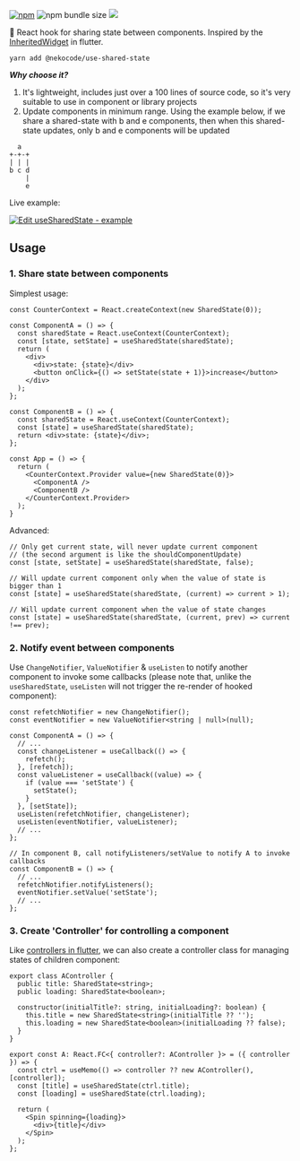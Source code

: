[![npm](https://img.shields.io/npm/v/@nekocode/use-shared-state)](https://www.npmjs.com/package/@nekocode/use-shared-state) ![npm bundle size](https://img.shields.io/bundlephobia/minzip/@nekocode/use-shared-state) [![](https://api.travis-ci.com/nekocode/use-shared-state.svg?branch=master)](https://travis-ci.com/nekocode/use-shared-state)

:octopus: React hook for sharing state between components. Inspired by the [InheritedWidget](https://api.flutter.dev/flutter/widgets/InheritedWidget-class.html) in flutter.

`yarn add @nekocode/use-shared-state`

***Why choose it?***

1. It's lightweight, includes just over a 100 lines of source code, so it's very suitable to use in component or library projects
2. Update components in minimum range. Using the example below, if we share a shared-state with b and e components, then when this shared-state updates, only b and e components will be updated
```
  a
+-+-+
| | |
b c d
    |
    e
```

Live example:

[![Edit useSharedState - example](https://codesandbox.io/static/img/play-codesandbox.svg)](https://codesandbox.io/s/mystifying-cray-x2gcp?fontsize=14&hidenavigation=1&theme=dark)

## Usage

### 1. Share state between components

Simplest usage:

```tsx
const CounterContext = React.createContext(new SharedState(0));

const ComponentA = () => {
  const sharedState = React.useContext(CounterContext);
  const [state, setState] = useSharedState(sharedState);
  return (
    <div>
      <div>state: {state}</div>
      <button onClick={() => setState(state + 1)}>increase</button>
    </div>
  );
};

const ComponentB = () => {
  const sharedState = React.useContext(CounterContext);
  const [state] = useSharedState(sharedState);
  return <div>state: {state}</div>;
};

const App = () => {
  return (
    <CounterContext.Provider value={new SharedState(0)}>
      <ComponentA />
      <ComponentB />
    </CounterContext.Provider>
  );
}
```

Advanced:

```tsx
// Only get current state, will never update current component
// (the second argument is like the shouldComponentUpdate)
const [state, setState] = useSharedState(sharedState, false);

// Will update current component only when the value of state is bigger than 1
const [state] = useSharedState(sharedState, (current) => current > 1);

// Will update current component when the value of state changes
const [state] = useSharedState(sharedState, (current, prev) => current !== prev);
```

### 2. Notify event between components

Use `ChangeNotifier`, `ValueNotifier` & `useListen` to notify another component to invoke some callbacks (please note that, unlike the `useSharedState`, `useListen` will not trigger the re-render of hooked component):

```tsx
const refetchNotifier = new ChangeNotifier();
const eventNotifier = new ValueNotifier<string | null>(null);

const ComponentA = () => {
  // ...
  const changeListener = useCallback(() => {
    refetch();
  }, [refetch]);
  const valueListener = useCallback((value) => {
    if (value === 'setState') {
      setState();
    }
  }, [setState]);
  useListen(refetchNotifier, changeListener);
  useListen(eventNotifier, valueListener);
  // ...
};

// In component B, call notifyListeners/setValue to notify A to invoke callbacks
const ComponentB = () => {
  // ...
  refetchNotifier.notifyListeners();
  eventNotifier.setValue('setState');
  // ...
};
```

### 3. Create 'Controller' for controlling a component

Like [controllers in flutter](https://stackoverflow.com/a/53668245), we can also create a controller class for managing states of children component:

```tsx
export class AController {
  public title: SharedState<string>;
  public loading: SharedState<boolean>;

  constructor(initialTitle?: string, initialLoading?: boolean) {
    this.title = new SharedState<string>(initialTitle ?? '');
    this.loading = new SharedState<boolean>(initialLoading ?? false);
  }
}

export const A: React.FC<{ controller?: AController }> = ({ controller }) => {
  const ctrl = useMemo(() => controller ?? new AController(), [controller]);
  const [title] = useSharedState(ctrl.title);
  const [loading] = useSharedState(ctrl.loading);

  return (
    <Spin spinning={loading}>
      <div>{title}</div>
    </Spin>
  );
};
```

